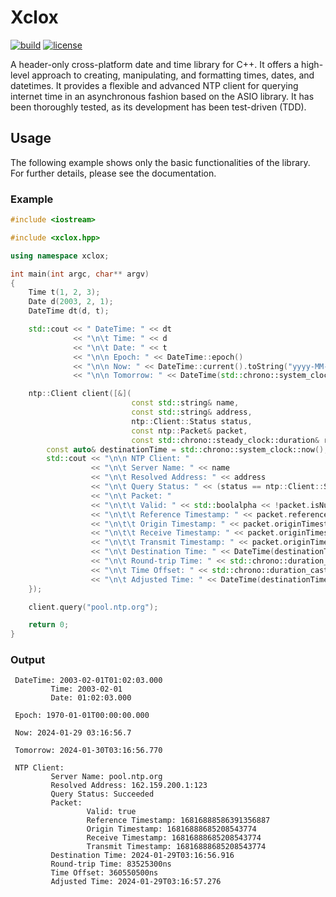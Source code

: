 # Xclox

[![build](https://github.com/laateef/xclox/workflows/.github/workflows/ci.yml/badge.svg)](https://github.com/laateef/xclox/actions)
[![license](https://img.shields.io/badge/License-MIT-blue.svg)](https://opensource.org/licenses/MIT)

A header-only cross-platform date and time library for C++.
It offers a high-level approach to creating, manipulating, and formatting times, dates, and datetimes.
It provides a flexible and advanced NTP client for querying internet time in an asynchronous fashion based on the ASIO library.
It has been thoroughly tested, as its development has been test-driven (TDD).

## Usage

The following example shows only the basic functionalities of the library. For further details, please see the documentation.

### Example

```cpp
#include <iostream>

#include <xclox.hpp>

using namespace xclox;

int main(int argc, char** argv)
{
    Time t(1, 2, 3);
    Date d(2003, 2, 1);
    DateTime dt(d, t);

    std::cout << " DateTime: " << dt
              << "\n\t Time: " << d
              << "\n\t Date: " << t
              << "\n\n Epoch: " << DateTime::epoch()
              << "\n\n Now: " << DateTime::current().toString("yyyy-MM-dd hh:mm:ss.f")
              << "\n\n Tomorrow: " << DateTime(std::chrono::system_clock::now()) + DateTime::Days(1);

    ntp::Client client([&](
                           const std::string& name,
                           const std::string& address,
                           ntp::Client::Status status,
                           const ntp::Packet& packet,
                           const std::chrono::steady_clock::duration& rtt) {
        const auto& destinationTime = std::chrono::system_clock::now();
        std::cout << "\n\n NTP Client: "
                  << "\n\t Server Name: " << name
                  << "\n\t Resolved Address: " << address
                  << "\n\t Query Status: " << (status == ntp::Client::Status::Succeeded ? "Succeeded" : "Failed")
                  << "\n\t Packet: "
                  << "\n\t\t Valid: " << std::boolalpha << !packet.isNull()
                  << "\n\t\t Reference Timestamp: " << packet.referenceTimestamp()
                  << "\n\t\t Origin Timestamp: " << packet.originTimestamp()
                  << "\n\t\t Receive Timestamp: " << packet.originTimestamp()
                  << "\n\t\t Transmit Timestamp: " << packet.originTimestamp()
                  << "\n\t Destination Time: " << DateTime(destinationTime)
                  << "\n\t Round-trip Time: " << std::chrono::duration_cast<std::chrono::nanoseconds>(rtt).count() << "ns"
                  << "\n\t Time Offset: " << std::chrono::duration_cast<std::chrono::nanoseconds>(packet.offset(destinationTime)).count() << "ns"
                  << "\n\t Adjusted Time: " << DateTime(destinationTime + packet.offset(destinationTime));
    });

    client.query("pool.ntp.org");

    return 0;
}
```

### Output

```
 DateTime: 2003-02-01T01:02:03.000
         Time: 2003-02-01
         Date: 01:02:03.000

 Epoch: 1970-01-01T00:00:00.000

 Now: 2024-01-29 03:16:56.7

 Tomorrow: 2024-01-30T03:16:56.770

 NTP Client:
         Server Name: pool.ntp.org
         Resolved Address: 162.159.200.1:123
         Query Status: Succeeded
         Packet:
                 Valid: true
                 Reference Timestamp: 16816888586391356887
                 Origin Timestamp: 16816888685208543774
                 Receive Timestamp: 16816888685208543774
                 Transmit Timestamp: 16816888685208543774
         Destination Time: 2024-01-29T03:16:56.916
         Round-trip Time: 83525300ns
         Time Offset: 360550500ns
         Adjusted Time: 2024-01-29T03:16:57.276
```
